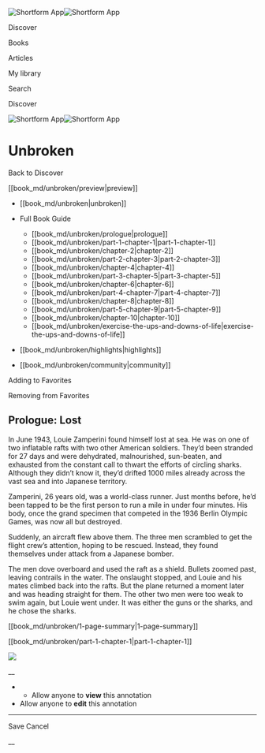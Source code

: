 ![Shortform App](/img/logo.36a2399e.svg)![Shortform App](/img/logo-dark.70c1b072.svg)

Discover

Books

Articles

My library

Search

Discover

![Shortform App](/img/logo.36a2399e.svg)![Shortform App](/img/logo-dark.70c1b072.svg)

# Unbroken

Back to Discover

[[book_md/unbroken/preview|preview]]

  * [[book_md/unbroken|unbroken]]
  * Full Book Guide

    * [[book_md/unbroken/prologue|prologue]]
    * [[book_md/unbroken/part-1-chapter-1|part-1-chapter-1]]
    * [[book_md/unbroken/chapter-2|chapter-2]]
    * [[book_md/unbroken/part-2-chapter-3|part-2-chapter-3]]
    * [[book_md/unbroken/chapter-4|chapter-4]]
    * [[book_md/unbroken/part-3-chapter-5|part-3-chapter-5]]
    * [[book_md/unbroken/chapter-6|chapter-6]]
    * [[book_md/unbroken/part-4-chapter-7|part-4-chapter-7]]
    * [[book_md/unbroken/chapter-8|chapter-8]]
    * [[book_md/unbroken/part-5-chapter-9|part-5-chapter-9]]
    * [[book_md/unbroken/chapter-10|chapter-10]]
    * [[book_md/unbroken/exercise-the-ups-and-downs-of-life|exercise-the-ups-and-downs-of-life]]
  * [[book_md/unbroken/highlights|highlights]]
  * [[book_md/unbroken/community|community]]



Adding to Favorites 

Removing from Favorites 

## Prologue: Lost

In June 1943, Louie Zamperini found himself lost at sea. He was on one of two inflatable rafts with two other American soldiers. They’d been stranded for 27 days and were dehydrated, malnourished, sun-beaten, and exhausted from the constant call to thwart the efforts of circling sharks. Although they didn’t know it, they’d drifted 1000 miles already across the vast sea and into Japanese territory.

Zamperini, 26 years old, was a world-class runner. Just months before, he’d been tapped to be the first person to run a mile in under four minutes. His body, once the grand specimen that competed in the 1936 Berlin Olympic Games, was now all but destroyed.

Suddenly, an aircraft flew above them. The three men scrambled to get the flight crew’s attention, hoping to be rescued. Instead, they found themselves under attack from a Japanese bomber.

The men dove overboard and used the raft as a shield. Bullets zoomed past, leaving contrails in the water. The onslaught stopped, and Louie and his mates climbed back into the rafts. But the plane returned a moment later and was heading straight for them. The other two men were too weak to swim again, but Louie went under. It was either the guns or the sharks, and he chose the sharks.

[[book_md/unbroken/1-page-summary|1-page-summary]]

[[book_md/unbroken/part-1-chapter-1|part-1-chapter-1]]

![](https://bat.bing.com/action/0?ti=56018282&Ver=2&mid=9518e79a-fb13-4034-b91a-3b04d2c79adf&sid=72e6e650642c11eeb2dd2161d176fe8d&vid=72e70890642c11eeb72d79fe7b6df2c6&vids=0&msclkid=N&pi=0&lg=en-US&sw=800&sh=600&sc=24&nwd=1&tl=Shortform%20%7C%20Book&p=https%3A%2F%2Fwww.shortform.com%2Fapp%2Fbook%2Funbroken%2Fprologue&r=&lt=1339&evt=pageLoad&sv=1&rn=161859)

__

  *   * Allow anyone to **view** this annotation
  * Allow anyone to **edit** this annotation



* * *

Save Cancel

__



